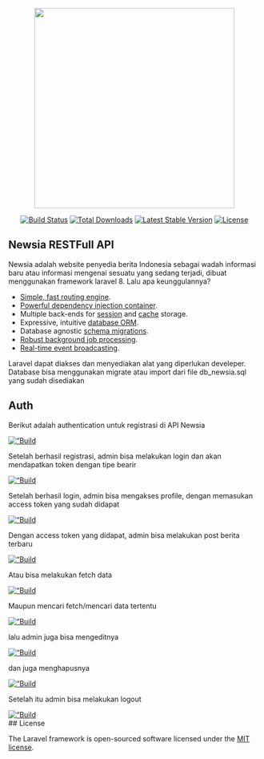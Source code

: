 <p align="center"><a href="https://laravel.com" target="_blank"><img src="https://raw.githubusercontent.com/laravel/art/master/logo-lockup/5%20SVG/2%20CMYK/1%20Full%20Color/laravel-logolockup-cmyk-red.svg" width="400"></a></p>

<p align="center">
<a href="https://travis-ci.org/laravel/framework"><img src="https://travis-ci.org/laravel/framework.svg" alt="Build Status"></a>
<a href="https://packagist.org/packages/laravel/framework"><img src="https://img.shields.io/packagist/dt/laravel/framework" alt="Total Downloads"></a>
<a href="https://packagist.org/packages/laravel/framework"><img src="https://img.shields.io/packagist/v/laravel/framework" alt="Latest Stable Version"></a>
<a href="https://packagist.org/packages/laravel/framework"><img src="https://img.shields.io/packagist/l/laravel/framework" alt="License"></a>
</p>

## Newsia RESTFull API

Newsia adalah website penyedia berita Indonesia sebagai wadah informasi baru atau informasi mengenai sesuatu yang sedang terjadi, dibuat menggunakan framework laravel 8. Lalu apa keunggulannya? 

- [Simple, fast routing engine](https://laravel.com/docs/routing).
- [Powerful dependency injection container](https://laravel.com/docs/container).
- Multiple back-ends for [session](https://laravel.com/docs/session) and [cache](https://laravel.com/docs/cache) storage.
- Expressive, intuitive [database ORM](https://laravel.com/docs/eloquent).
- Database agnostic [schema migrations](https://laravel.com/docs/migrations).
- [Robust background job processing](https://laravel.com/docs/queues).
- [Real-time event broadcasting](https://laravel.com/docs/broadcasting).

Laravel dapat diakses dan menyediakan alat yang diperlukan develeper.
Database bisa menggunakan migrate atau import dari file db_newsia.sql yang sudah disediakan

## Auth 

Berikut adalah authentication untuk registrasi di API Newsia

<p align=“center”>
<a href="https://i.imgur.com/PqMB4Ou.png"><img src="https://i.imgur.com/PqMB4Ou.png" alt=“Build Status”></a>
</br>

Setelah berhasil registrasi, admin bisa melakukan login dan akan mendapatkan token dengan tipe bearir

<p align=“center”>
<a href="https://i.imgur.com/dgwVF08.png"><img src="https://i.imgur.com/dgwVF08.png" alt=“Build Status”></a>
</br>

Setelah berhasil login, admin bisa mengakses profile, dengan memasukan access token yang sudah didapat

<p align=“center”>
<a href="https://i.imgur.com/pSJYt7j.png"><img src="https://i.imgur.com/pSJYt7j.png" alt=“Build Status”></a>
</br>

Dengan access token yang didapat, admin bisa melakukan post berita terbaru

<p align=“center”>
<a href="https://i.imgur.com/LTPB5lJ.png"><img src="https://i.imgur.com/LTPB5lJ.png" alt=“Build Status”></a>
</br>

Atau bisa melakukan fetch data

<p align=“center”>
<a href="https://i.imgur.com/Ex3fUn6.png"><img src="https://i.imgur.com/Ex3fUn6.png" alt=“Build Status”></a>
</br>

Maupun mencari fetch/mencari data tertentu

<p align=“center”>
<a href="https://i.imgur.com/B2OoEzZ.png"><img src="https://i.imgur.com/B2OoEzZ.png" alt=“Build Status”></a>
</br>

lalu admin juga bisa mengeditnya

<p align=“center”>
<a href="https://i.imgur.com/eDIxfHD.png"><img src="https://i.imgur.com/eDIxfHD.png" alt=“Build Status”></a>
</br>

dan juga menghapusnya

<p align=“center”>
<a href="https://i.imgur.com/6rE9dTT.png"><img src="https://i.imgur.com/6rE9dTT.png" alt=“Build Status”></a>
</br>

Setelah itu admin bisa melakukan logout

<p align=“center”>
<a href="https://i.imgur.com/DmfQxKf.png"><img src="https://i.imgur.com/DmfQxKf.png" alt=“Build Status”></a>
</br>
## License

The Laravel framework is open-sourced software licensed under the [MIT license](https://opensource.org/licenses/MIT).
